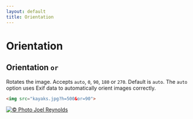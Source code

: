 ```yaml
---
layout: default
title: Orientation
---
```


# Orientation

## Orientation `or`

Rotates the image. Accepts `auto`, `0`, `90`, `180` or `270`. Default is `auto`. The `auto` option uses Exif data to automatically orient images correctly.

~~~ html
<img src="kayaks.jpg?h=500&or=90">
~~~

[![© Photo Joel Reynolds](https://glide.herokuapp.com/kayaks.jpg?h=500&or=90)](https://glide.herokuapp.com/kayaks.jpg?h=500&or=90)